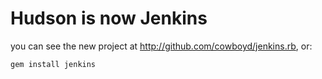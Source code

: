 Hudson is now Jenkins
======

you can see the new project at http://github.com/cowboyd/jenkins.rb, or:

    gem install jenkins
